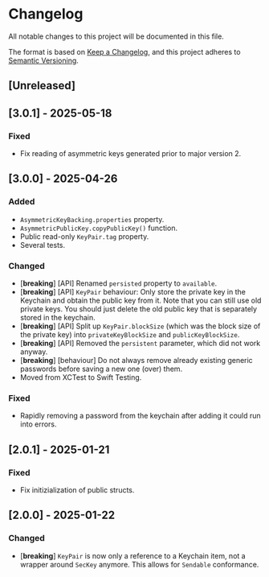 # Changelog

All notable changes to this project will be documented in this file.

The format is based on [Keep a Changelog](https://keepachangelog.com/en/1.1.0/),
and this project adheres to [Semantic Versioning](https://semver.org/spec/v2.0.0.html).

## [Unreleased]

## [3.0.1] - 2025-05-18

### Fixed

- Fix reading of asymmetric keys generated prior to major version 2.

## [3.0.0] - 2025-04-26

### Added

- `AsymmetricKeyBacking.properties` property.
- `AsymmetricPublicKey.copyPublicKey()` function.
- Public read-only `KeyPair.tag` property.
- Several tests.

### Changed

- [__breaking__] [API] Renamed `persisted` property to `available`.
- [__breaking__] [API] `KeyPair` behaviour: Only store the private key in the
Keychain and obtain the public key from it. Note that you can still use old
private keys. You should just delete the old public key that is separately
stored in the keychain.
- [__breaking__] [API] Split up `KeyPair.blockSize` (which was the block size
of the private key) into `privateKeyBlockSize` and `publicKeyBlockSize`.
- [__breaking__] [API] Removed the `persistent` parameter, which did not work
anyway.
- [__breaking__] [behaviour] Do not always remove already existing generic
passwords before saving a new one (over) them.
- Moved from XCTest to Swift Testing.

### Fixed

- Rapidly removing a password from the keychain after adding it could run into
errors.

## [2.0.1] - 2025-01-21

### Fixed

- Fix initizialization of public structs.


## [2.0.0] - 2025-01-22

### Changed

- [__breaking__] `KeyPair` is now only a reference to a Keychain item, not a
wrapper around `SecKey` anymore. This allows for `Sendable` conformance.
